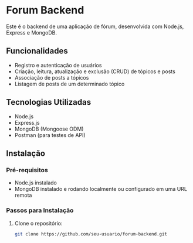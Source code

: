 # Forum Backend

Este é o backend de uma aplicação de fórum, desenvolvida com Node.js, Express e MongoDB.

## Funcionalidades

- Registro e autenticação de usuários
- Criação, leitura, atualização e exclusão (CRUD) de tópicos e posts
- Associação de posts a tópicos
- Listagem de posts de um determinado tópico

## Tecnologias Utilizadas

- Node.js
- Express.js
- MongoDB (Mongoose ODM)
- Postman (para testes de API)

## Instalação

### Pré-requisitos

- Node.js instalado
- MongoDB instalado e rodando localmente ou configurado em uma URL remota

### Passos para Instalação

1. Clone o repositório:

   ```bash
   git clone https://github.com/seu-usuario/forum-backend.git
